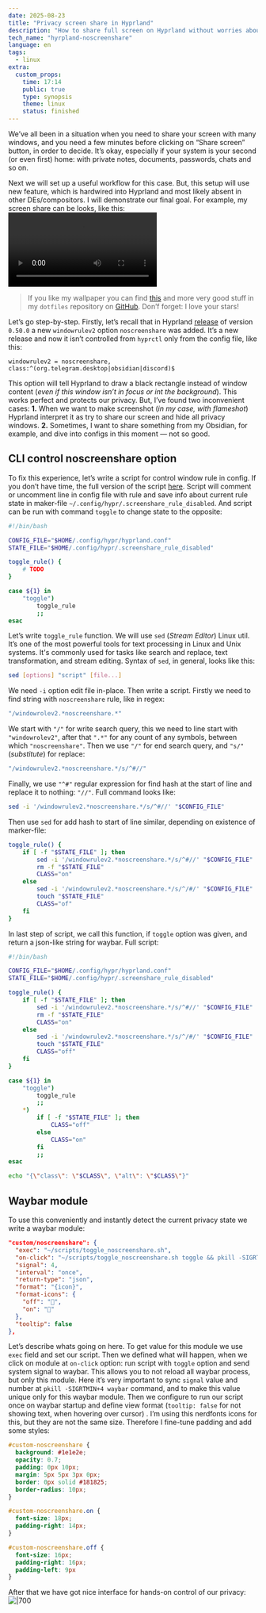 ```yaml
---
date: 2025-08-23
title: "Privacy screen share in Hyprland"
description: "How to share full screen on Hyprland without worries about chats, notes and other privacy info."
tech_name: "hyrpland-noscreenshare"
language: en
tags:
  - linux
extra:
  custom_props:
    time: 17:14
    public: true
    type: synopsis
    theme: linux
    status: finished
---
```

We’ve all been in a situation when you need to share your screen with many windows, and you need a few minutes before clicking on “Share screen” button, in order to decide. It’s okay, especially if your system is your second (or even first) home: with private notes, documents, passwords, chats and so on.

Next we will set up a useful workflow for this case. But, this setup will use new feature, which is hardwired into Hyprland and most likely absent in other DEs/compositors. I will demonstrate our final goal. For example, my screen share can be looks, like this:
![|85](/images/noscreenshare-demo.mp4)
> If you like my wallpaper you can find [this](https://github.com/alchemmist/dotfiles/blob/main/wallpapers/miyazaki/images/1198594-3200x1680-desktop-hd-studio-ghibli-background.jpg) and more very good stuff in my `dotfiles` repository on [GitHub](https://github.com/alchemmist/dotfiles/tree/main/wallpapers). Don’f forget: I love your stars!

Let’s go step-by-step. Firstly, let’s recall that in Hyprland [release](https://hypr.land/news/update50/#:~:text=on%20by%20default.-,No%20screen%20share,-There%E2%80%99s%20a%20new) of version `0.50.0` a new `windowrulev2` option `noscreenshare` was added. It’s a new release and now it isn’t controlled from `hyprctl` only from the config file, like this:
```plaintext
windowrulev2 = noscreenshare, class:^(org.telegram.desktop|obsidian|discord)$
```
This option will tell Hyprland to draw a black rectangle instead of window content (*even if this window isn’t in focus or int the background*). This works perfect and protects our privacy. But, I’ve found two inconvenient cases: **1.** When we want to make screenshot (*in my case, with flameshot*) Hyprland interpret it as try to share our screen and hide all privacy windows. **2.** Sometimes, I want to share something from my Obsidian, for example, and dive into configs in this moment — not so good.
## CLI control noscreenshare option
To fix this experience, let’s write a script for control window rule in config. If you don’t have time, the full version of the script [here](https://github.com/alchemmist/dotfiles/blob/main/scripts/toggle_noscreenshare.sh). Script will comment or uncomment line in config file with rule and save info about current rule state in maker-file `~/.config/hypr/.screenshare_rule_disabled`. And script can be run with command `toggle` to change state to the opposite:
```bash
#!/bin/bash

CONFIG_FILE="$HOME/.config/hypr/hyprland.conf"
STATE_FILE="$HOME/.config/hypr/.screenshare_rule_disabled"

toggle_rule() {
	# TODO
}

case ${1} in
    "toggle")
        toggle_rule
        ;;
esac
```
Let’s write `toggle_rule` function. We will use `sed` (*Stream Editor*) Linux util. It’s one of the most powerful tools for text processing in Linux and Unix systems. It's commonly used for tasks like search and replace, text transformation, and stream editing. Syntax of `sed`, in general, looks like this:
```sh
sed [options] "script" [file...]
```
We need `-i` option edit file in-place. Then write a script. Firstly we need to find string with `noscreenshare` rule, like in regex:
```sh
"/windowrolev2.*noscreenshare.*"
```
We start with `"/"` for write search query, this we need to line start with `"windowrolev2"`, after that `".*"` for any count of any symbols, between which `"noscreenshare"`. Then we use `"/"` for end search query, and `"s/"` (*substitute*) for replace: 
```sh
"/windowrulev2.*noscreenshare.*/s/^#//"
```
Finally, we use `"^#"` regular expression for find hash at the start of line and replace it to nothing: `"//"`. Full command looks like:
```sh
sed -i '/windowrulev2.*noscreenshare.*/s/^#//' "$CONFIG_FILE"
```
Then use `sed` for add hash to start of line similar, depending on existence of marker-file:
```bash
toggle_rule() {
    if [ -f "$STATE_FILE" ]; then
        sed -i '/windowrulev2.*noscreenshare.*/s/^#//' "$CONFIG_FILE"
        rm -f "$STATE_FILE"
        CLASS="on"
    else
        sed -i '/windowrulev2.*noscreenshare.*/s/^/#/' "$CONFIG_FILE"
        touch "$STATE_FILE"
        CLASS="of"
    fi
}
```
In last step of script, we call this function, if `toggle` option was given, and return a json-like string for waybar. Full script:
```bash
#!/bin/bash

CONFIG_FILE="$HOME/.config/hypr/hyprland.conf"
STATE_FILE="$HOME/.config/hypr/.screenshare_rule_disabled"

toggle_rule() {
    if [ -f "$STATE_FILE" ]; then
        sed -i '/windowrulev2.*noscreenshare.*/s/^#//' "$CONFIG_FILE"
        rm -f "$STATE_FILE"
        CLASS="on"
    else
        sed -i '/windowrulev2.*noscreenshare.*/s/^/#/' "$CONFIG_FILE"
        touch "$STATE_FILE"
        CLASS="off"
    fi
}

case ${1} in
    "toggle")
        toggle_rule
        ;;
    *)
        if [ -f "$STATE_FILE" ]; then
            CLASS="off"
        else
            CLASS="on"
        fi
        ;;
esac

echo "{\"class\": \"$CLASS\", \"alt\": \"$CLASS\"}"
```
## Waybar module
To use this conveniently and instantly detect the current privacy state we write a waybar module:
```json
"custom/noscreenshare": {
  "exec": "~/scripts/toggle_noscreenshare.sh",
  "on-click": "~/scripts/toggle_noscreenshare.sh toggle && pkill -SIGRTMIN+4 waybar",
  "signal": 4,
  "interval": "once",
  "return-type": "json",
  "format": "{icon}",
  "format-icons": {
    "off": "",
    "on": "󰗹"
  },
  "tooltip": false
},
```
Let’s describe whats going on here. To get value for this module we use `exec` field and set our script. Then we defined what will happen, when we click on module at `on-click` option: run script with `toggle` option and send system signal to waybar. This allows you to not reload all waybar process, but only this module. Here it’s very important to sync `signal` value and number at `pkill -SIGRTMIN+4 waybar` command, and to make this value unique only for this waybar module. Then we configure to run our script once on waybar startup and define view format (`tooltip: false` for not showing text, when hovering over cursor) . I’m using this nerdfonts icons for this, but they are not the same size. Therefore I fine-tune padding and add some styles:
```css
#custom-noscreenshare {
  background: #1e1e2e;
  opacity: 0.7;
  padding: 0px 10px;
  margin: 5px 5px 3px 0px;
  border: 0px solid #181825;
  border-radius: 10px;
}

#custom-noscreenshare.on {
  font-size: 18px; 
  padding-right: 14px;
}

#custom-noscreenshare.off {
  font-size: 16px;
  padding-right: 16px;
  padding-left: 9px
}
```
After that we have got nice interface for hands-on control of our privacy:
![|700](/images/noscreenshare-demo.gif)
